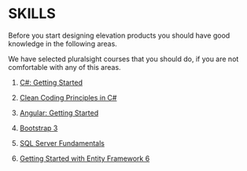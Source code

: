 # SKILLS

Before you start designing elevation products you should have good knowledge in the following areas.

We have selected pluralsight courses that you should do, if you are not comfortable with any of this areas.


1. [C#: Getting Started](https://app.pluralsight.com/library/courses/c-sharp-getting-started/table-of-contents)

2. [Clean Coding Principles in C#](https://app.pluralsight.com/library/courses/csharp-clean-coding-principles/table-of-contents)

3. [Angular: Getting Started](https://app.pluralsight.com/library/courses/angular-2-getting-started-update/table-of-contents)

4. [Bootstrap 3](https://app.pluralsight.com/library/courses/responsive-websites-bootstrap3/table-of-contents)

5. [SQL Server Fundamentals](https://app.pluralsight.com/library/courses/sql-server-fundamentals/table-of-contents)

6. [Getting Started with Entity Framework 6](https://app.pluralsight.com/library/courses/entity-framework-6-getting-started/table-of-contents)

